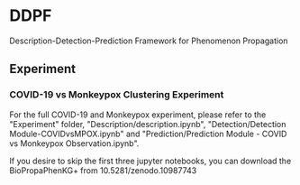 # DDPF
Description-Detection-Prediction Framework for Phenomenon Propagation

## Experiment

### COVID-19 vs Monkeypox Clustering Experiment

For the full COVID-19 and Monkeypox experiment, please refer to the "Experiment" folder, "Description/description.ipynb", "Detection/Detection Module-COVIDvsMPOX.ipynb" and "Prediction/Prediction Module - COVID vs Monkeypox Observation.ipynb".

If you desire to skip the first three jupyter notebooks, you can download the BioPropaPhenKG+ from 10.5281/zenodo.10987743
